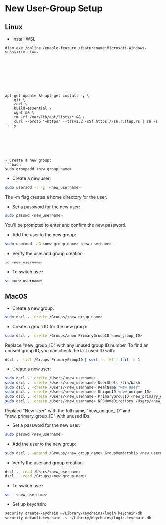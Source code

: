 # New User-Group Setup

## Linux
- Install WSL
```shell
dism.exe /online /enable-feature /featurename:Microsoft-Windows-Subsystem-Linux









apt-get update && apt-get install -y \
    git \
    curl \
    build-essential \
    wget && \
    rm -rf /var/lib/apt/lists/* && \
    curl --proto '=https' --tlsv1.2 -sSf https://sh.rustup.rs | sh -s -- -y







- Create a new group:
```bash
sudo groupadd <new_group_name>
```

- Create a new user:
```bash
sudo useradd -r -g  <new_username>
```
The -m flag creates a home directory for the user.

- Set a password for the new user:
```bash
sudo passwd <new_username>
```
You'll be prompted to enter and confirm the new password.

- Add the user to the new group:
```bash
sudo usermod -aG <new_group_name> <new_username>
```

- Verify the user and group creation:
```bash
id <new_username>
```

- To switch user:
```bash
su <new_username>
```


## Mac0S
- Create a new group:
```bash
sudo dscl . -create /Groups/<new_group_name>
```
- Create a group ID for the new group:
```bash
sudo dscl . -create /Groups/anon PrimaryGroupID <new_group_ID>
```
Replace "new_group_ID" with any unused group ID number. To find an unused group ID, you can check the last used ID with:
```bash
dscl . -list /Groups PrimaryGroupID | sort -n -k2 | tail -n 1
```

- Create a new user:
```bash
sudo dscl . -create /Users/<new_username>
sudo dscl . -create /Users/<new_username> UserShell /bin/bash
sudo dscl . -create /Users/<new_username> RealName "New User"
sudo dscl . -create /Users/<new_username> UniqueID <new_unique_ID>
sudo dscl . -create /Users/<new_username> PrimaryGroupID <new_primary_group_ID>
sudo dscl . -create /Users/<new_username> NFSHomeDirectory /Users/<new_username>
```
Replace "New User" with the full name, "new_unique_ID" and "new_primary_group_ID" with unused IDs.

- Set a password for the new user:
```bash
sudo passwd <new_username>
```

- Add the user to the new group:
```bash
sudo dscl . -append /Groups/<new_group_name> GroupMembership <new_username>
```

- Verify the user and group creation:
```bash
dscl . -read /Users/<new_username>
dscl . -read /Groups/<new_group_name>
```

- To switch user:
```bash
su - <new_username>
```

- Set up keychain:
```bash
security create-keychain ~/Library/Keychains/login.keychain-db
security default-keychain -s ~/Library/Keychains/login.keychain-db
```
